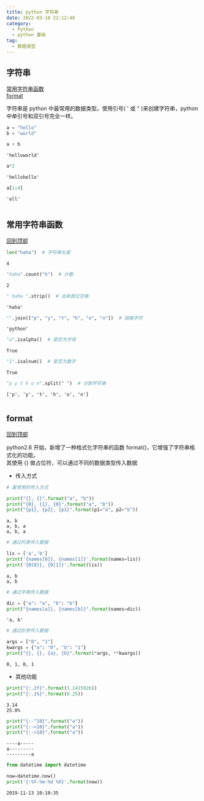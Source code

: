 ```yaml
---
title: python 字符串
date: 2022-03-10 22:12:48
category:
  - Python
  - python 基础
tag:
  - 数据类型
---
```

## 字符串
[常用字符串函数](#常用字符串函数)<br>
[format](#format)<br>


字符串是 python 中最常用的数据类型。使用引号( ' 或 " )来创建字符串，python中单引号和双引号完全一样。


```python
a = "hello"
b = "world"
```


```python
a + b
```




    'helloworld'




```python
a*2
```




    'hellohello'




```python
a[1:4]
```




    'ell'




```python

```

## 常用字符串函数
[回到顶部](#字符串)


```python
len("haha")  # 字符串长度
```




    4




```python
"haha".count("h")  # 计数
```




    2




```python
" haha ".strip()  # 去掉首位空格
```




    'haha'




```python
"".join(["p", "y", "t", "h", "o", "n"])  # 链接字符
```




    'python'




```python
"a".isalpha()  # 是否为字母
```




    True




```python
"1".isalnum()  # 是否为数字
```




    True




```python
"p y t h o n".split(" ")  # 分割字符串
```




    ['p', 'y', 't', 'h', 'o', 'n']




```python

```

## format
[回到顶部](#字符串)

python2.6 开始，新增了一种格式化字符串的函数 format()，它增强了字符串格式化的功能。<br>
其使用 {} 做占位符，可以通过不同的数据类型传入数据

- 传入方式


```python
# 最常用的传入方式

print("{}, {}".format("a", "b"))
print("{0}, {1}, {0}".format("a", "b"))
print("{p1}, {p2}, {p1}".format(p1="a", p2="b"))
```

    a, b
    a, b, a
    a, b, a



```python
# 通过列表传入数据

lis = ['a','b']
print('{names[0]}, {names[1]}'.format(names=lis))
print('{0[0]}, {0[1]}'.format(lis))
```

    a, b
    a, b



```python
# 通过字典传入数据

dic = {"a": "a", "b": "b"}
print("{names[a]}, {names[b]}".format(names=dic))
```




    'a, b'




```python
# 通过形参传入数据

args = ["0", "1"] 
kwargs = {"a": "0", "b": "1"} 
print("{}, {}, {a}, {b}".format(*args, **kwargs))
```

    0, 1, 0, 1


- 其他功能


```python
print("{:.2f}".format(3.1415926))
print("{:.1%}".format(0.25))
```

    3.14
    25.0%



```python
print("{:-^10}".format("a"))
print("{:-<10}".format("a"))
print("{:->10}".format("a"))
```

    ----a-----
    a---------
    ---------a



```python
from datetime import datetime

now=datetime.now()
print('{:%Y-%m-%d %X}'.format(now))
```

    2019-11-13 10:10:35



```python

```
